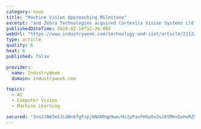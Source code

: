 ```yaml
---
category: news
title: "Machine Vision Approaching Milestone"
excerpt: "and Zebra Technologies acquired Cortexica Vision Systems Ltd., a London-headquartered leader in business-to-business (B2B) AI-based computer vision solutions developer. At the same time, chipset vendors are launching new chipsets and software stacks to facilitate the implementation of deep learning-based machine vision. Xilinx, a Field ..."
publishedDateTime: 2020-02-18T12:26:00Z
webUrl: "https://www.industryweek.com/technology-and-iiot/article/21122799/machine-vision-approaching-milestone"
type: article
quality: 6
heat: 6
published: false

provider:
  name: IndustryWeek
  domain: industryweek.com

topics:
  - AI
  - Computer Vision
  - Machine Learning

secured: "3vnJJAW3mSJLd0nbTgFspj6NXNRqp9we/Hz2pPavFH5pOv2siKVMH+DxHvRZ58sSYY/lxRvlCPBjMQmktAcJY/J9ihKPkj8GHWlpOPfPdT0uk8ID2n1xrYF1OkpqrUGqh+Rn7pmSsJiyNVpcEYMTenRcLgIVaMfxsWmWDHnd4y9mWfSg6YDJlOBhlOdw29/wkPNai9Fq+xjxgfnPDeG5pr03ZL9NzeePqeF13nwRpmlLNI+EbCzkcHAD85HnnvCZe1wpv1fZ5jgFEFiHokQ+lmPa/HEeMK2I3OzjnWKmC+qYm8oyxzbx7eAlSsm+0jtqqarnyg0mYK/O8AmvzId+cbzPGVupFrOnPYuZLdHtvlfdPi+WgLI5jaQx83GoxO9o3WM/On7DkBWDIzQnPh/tsAyXyiN1Ym3y3Ms9ODkuS9zvtUtb9sQlnKNFMdutWma5OG87ppPKq4bRc0NMk22FktO8EQyYJKYL+kG7vnJTeCU=;reel5NQufw7bARLyhd/LZw=="
---
```


